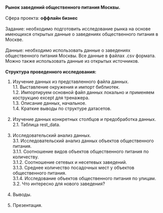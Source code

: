 <b>Рынок заведений общественного питания Москвы.</b><br/><br/>
Сфера проекта: <b>оффлайн бизнес</b><br/><br/>
Задание: необходимо подготовить исследование рынка на основе имеющихся открытых данные о заведениях общественного питания в Москве. <br/><br/>
Данные: необходимо использовать данные о заведениях общественного питания Москвы. Все данные в файлах .csv формата. Можно также использовать данные из открытых источников. <br/><br/>
<b>Структура проведенного исследования: </b><br/>
1. Изучение данных из представленного файла данных.<br/>
1.1. Выставление окружения и импорт библиотек.<br/>
1.2. Импортируем основной файл данных локально и применяем кострукцию except для тренажера.<br/>
1.3. Описание данных, начальное.<br/>
1.4. Краткие выводы по структуре датасетов.<br/><br/>
2. Изучение данных конкретных столбцов и предобработка данных.<br/>
2.1. Таблица rest_data.<br/><br/>
3. Исследовательский анализ данных.<br/>
3.1. Исследовательский анализ данных объектов общественного питания.<br/>
3.1.1. Соотношение видов объектов общественного питания по количеству.<br/>
3.1.2. Соотношение сетевых и несетевых заведений.<br/>
3.1.3. Среднее количество посадочных мест у объектов общественного питания.<br/>
3.1.4. Исследование объектов общественного питания по улицам.<br/>
3.2. Что интересно для нового заведения?<br/><br/>
4. Выводы.<br/><br/>
5. Презентация.